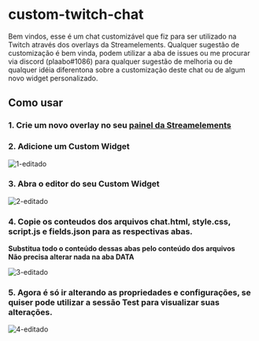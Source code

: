 # custom-twitch-chat

Bem vindos, esse é um chat customizável que fiz para ser utilizado na Twitch através dos overlays da Streamelements. Qualquer sugestão de customização é bem vinda, podem utilizar a aba de issues ou me procurar via discord (plaabo#1086) para qualquer sugestão de melhoria ou de qualquer idéia diferentona sobre a customização deste chat ou de algum novo widget personalizado.

## Como usar

### 1. Crie um novo overlay no seu [painel da Streamelements](https://streamelements.com/dashboard/overlays)

### 2. Adicione um **Custom Widget**

![1-editado](https://user-images.githubusercontent.com/7824893/179401604-dad4c485-c90e-4323-a06f-db47c651828c.jpg)

### 3. Abra o editor do seu Custom Widget

![2-editado](https://user-images.githubusercontent.com/7824893/179401663-4b4620b6-54e8-4494-b171-337016dd7176.jpg)

### 4. Copie os conteudos dos arquivos chat.html, style.css, script.js e fields.json para as respectivas abas.  
**Substitua todo o conteúdo dessas abas pelo conteúdo dos arquivos**  
**Não precisa alterar nada na aba DATA**

![3-editado](https://user-images.githubusercontent.com/7824893/179401828-19c0d9cb-cd5c-4bbc-8a30-3e4313680b70.jpg)

### 5. Agora é só ir alterando as propriedades e configurações, se quiser pode utilizar a sessão **Test** para visualizar suas alterações.

![4-editado](https://user-images.githubusercontent.com/7824893/179402047-1292da55-030e-4283-899a-49e935183f6a.jpg)
